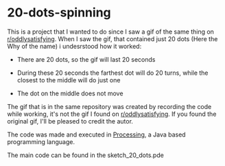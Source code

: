 # 20-dots-spinning
This is a project that I wanted to do since I saw a gif of the same thing on [r/oddlysatisfying](https://www.reddit.com/r/oddlysatisfying/). When I saw the gif, that contained just 20 dots (Here the Why of the name) i undesrstood how it worked:

* There are 20 dots, so the gif will last 20 seconds

* During these 20 seconds the farthest dot will do 20 turns, while the closest to the middle will do just one

* The dot on the middle does not move

The gif that is in the same repository was created by recording the code while working, it's not the gif I found on [r/oddlysatisfying](https://www.reddit.com/r/oddlysatisfying/). If you found the original gif, I'll be pleased to credit the autor.

The code was made and executed in [Processing](https://processing.org/), a Java based programming language.

The main code can be found in the sketch_20_dots.pde
